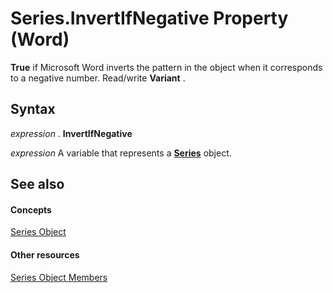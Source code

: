 
# Series.InvertIfNegative Property (Word)

 **True** if Microsoft Word inverts the pattern in the object when it corresponds to a negative number. Read/write **Variant** .


## Syntax

 _expression_ . **InvertIfNegative**

 _expression_ A variable that represents a **[Series](212c323f-8acb-2ba7-1359-ab0f43268e77.md)** object.


## See also


#### Concepts


[Series Object](212c323f-8acb-2ba7-1359-ab0f43268e77.md)
#### Other resources


[Series Object Members](0bc84851-3f0a-15e0-ae2b-c36215709220.md)
